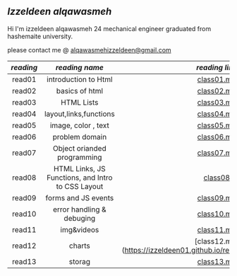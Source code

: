 ## ***Izzeldeen alqawasmeh***

Hi I'm izzeldeen alqawasmeh 24 mechanical engineer graduated from hashemaite university. 

please contact me @ [alqawasmehizzeldeen@gmail.com](alqawasmehizzeldeen@gmail.com)

|***reading***| ***reading name*** |***reading link*** |
|:---:        |:---:               |:---:              |
|read01       |introduction to Html|[class01.md](https://izzeldeen01.github.io/readingnotes201/class01)|
|read02       |basics of html      |[class02.md](https://izzeldeen01.github.io/readingnotes201/class03)|        
|read03       |HTML Lists          |[class03.md](https://izzeldeen01.github.io/readingnotes201/class03)|
|read04       |layout,links,functions|[class04.md](https://izzeldeen01.github.io/readingnotes201/class04)| 
|read05       |image, color , text |[class05.md](https://izzeldeen01.github.io/readingnotes201/class05)| 
|read06       |problem domain      | [class06.md](https://izzeldeen01.github.io/readingnotes201/read06)|
|read07       | Object orianded programming|[class07.md](https://izzeldeen01.github.io/readingnotes201/class07)|
|read08       | HTML Links, JS Functions, and Intro to CSS Layout| [class08](https://izzeldeen01.github.io/readingnotes201/read08)|
|read09       | forms and JS events|[class09.md](https://izzeldeen01.github.io/readingnotes201/class09)|
|read10       |error handling & debuging| [class10.md](https://izzeldeen01.github.io/readingnotes201/class10)|
|read11       | img&videos              | [class11.md](https://izzeldeen01.github.io/readingnotes201/class11)|
|read12       | charts                  | [class12.md] (https://izzeldeen01.github.io/readingnotes201/class12)|
|read13       | storag                  | [class13.md](https://izzeldeen01.github.io/readingnotes201/class13)|
